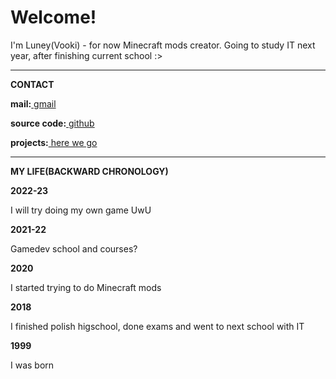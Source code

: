 <h1>Welcome!</h1>
<p>I'm Luney(Vooki) - for now Minecraft mods creator. Going to study IT next year, after finishing current school :></p>

<hr>

<p><b>CONTACT</b></p>
  <p><b>mail:</b><a href="mailto:leafinkek@gmail.com"> gmail</a></p>
  <p><b>source code:</b><a href="https://github.com/Vooki"> github</a></p>
  <p><b>projects:</b><a href="/projects"> here we go</a></p>
  
<hr>
  
<p><b>MY LIFE(BACKWARD CHRONOLOGY)</b></p>
  <p><b>2022-23</b></p>
    I will try doing my own game UwU
  <p><b>2021-22</b></p>
    Gamedev school and courses?
  <p><b>2020</b></p>
    I started trying to do Minecraft mods
  <p><b>2018</b></p>
    I finished polish higschool, done exams and went to next school with IT
  <p><b>1999</b></p>
    I was born
